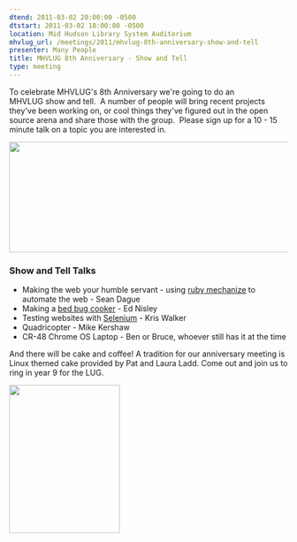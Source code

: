 ```yaml
---
dtend: 2011-03-02 20:00:00 -0500
dtstart: 2011-03-02 18:00:00 -0500
location: Mid Hudson Library System Auditorium
mhvlug_url: /meetings/2011/mhvlug-8th-anniversary-show-and-tell
presenter: Many People
title: MHVLUG 8th Anniversary - Show and Tell
type: meeting
---
```



To celebrate MHVLUG's 8th Anniversary we're going to do an MHVLUG show and tell.  A number of people will bring recent projects they've been working on, or cool things they've figured out in the open source arena and share those with the group.  Please sign up for a 10 - 15 minute talk on a topic you are interested in.

<img width="600" height="200" align="middle" alt="" src="/sites/default/files/mhvlug-march-2011.png" />

### Show and Tell Talks
- Making the web your humble servant - using [ruby mechanize](http://mechanize.rubyforge.org/mechanize/) to automate the web - Sean Dague
- Making a [bed bug cooker](http://softsolder.com/2010/11/08/bed-bugs-overview/) - Ed Nisley
- Testing websites with [Selenium](http://seleniumhq.org/) - Kris Walker
- Quadricopter - Mike Kershaw
- CR-48 Chrome OS Laptop - Ben or Bruce, whoever still has it at the time

And there will be cake and coffee! A tradition for our anniversary meeting is Linux themed cake provided by Pat and Laura Ladd. Come out and join us to ring in year 9 for the LUG.

<img width="200" height="268" alt="" src="/sites/default/files/mhvlug8th.jpg" />